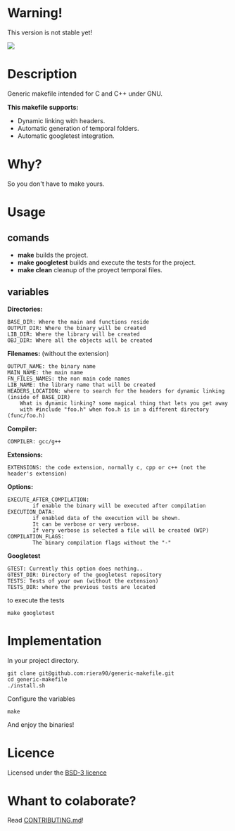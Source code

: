 # Warning!
This version is not stable yet!

![](https://github.com/riera90/generic-makefile/blob/master/make-files/logo.png)
# Description

Generic makefile intended for C and C++ under GNU.

**This makefile supports:**

- Dynamic linking with headers.
- Automatic generation of temporal folders.
- Automatic googletest integration.

# Why?

So you don't have to make yours.

# Usage

## comands

- **make** builds the project.
- **make googletest** builds and execute the tests for the project.
- **make clean** cleanup of the proyect temporal files.


## variables

**Directories:**

	BASE_DIR: Where the main and functions reside
	OUTPUT_DIR: Where the binary will be created
	LIB_DIR: Where the library will be created
	OBJ_DIR: Where all the objects will be created

**Filenames:** (without the extension)

	OUTPUT_NAME: the binary name
	MAIN_NAME: the main name
	FN_FILES_NAMES: the non main code names
	LIB_NAME: the library name that will be created
	HEADERS_LOCATION: where to search for the headers for dynamic linking (inside of BASE_DIR)
		What is dynamic linking? some magical thing that lets you get away
		with #include "foo.h" when foo.h is in a different directory (func/foo.h)

**Compiler:**

	COMPILER: gcc/g++

**Extensions:**

	EXTENSIONS: the code extension, normally c, cpp or c++ (not the header's extension)

**Options:**

	EXECUTE_AFTER_COMPILATION:
			if enable the binary will be executed after compilation
	EXECUTION_DATA:
			if enabled data of the execution will be shown.
			It can be verbose or very verbose.
			If very verbose is selected a file will be created (WIP)
	COMPILATION_FLAGS:
			The binary compilation flags without the "-"

**Googletest**

	GTEST: Currently this option does nothing..
	GTEST_DIR: Directory of the googletest repository
	TESTS: Tests of your own (without the extension)
	TESTS_DIR: where the previous tests are located

to execute the tests

	make googletest

# Implementation

In your project directory.

	git clone git@github.com:riera90/generic-makefile.git
	cd generic-makefile
	./install.sh
Configure the variables

	make
And enjoy the binaries!

# Licence

Licensed under the [BSD-3 licence](https://github.com/riera90/generic-makefile/blob/master/LICENSE.md)


# Whant to colaborate?

Read [CONTRIBUTING.md](https://github.com/riera90/generic-makefile/blob/master/CONTRIBUTING.md)!
